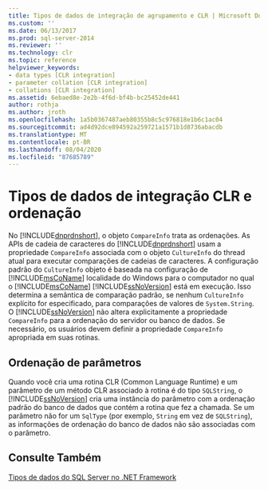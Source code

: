 ```yaml
---
title: Tipos de dados de integração de agrupamento e CLR | Microsoft Docs
ms.custom: ''
ms.date: 06/13/2017
ms.prod: sql-server-2014
ms.reviewer: ''
ms.technology: clr
ms.topic: reference
helpviewer_keywords:
- data types [CLR integration]
- parameter collation [CLR integration]
- collations [CLR integration]
ms.assetid: 6ebaed8e-2e2b-4f6d-bf4b-bc25452de441
author: rothja
ms.author: jroth
ms.openlocfilehash: 1a5b0367487aeb80355b8c5c976818e1b6c1ac04
ms.sourcegitcommit: ad4d92dce894592a259721a1571b1d8736abacdb
ms.translationtype: MT
ms.contentlocale: pt-BR
ms.lasthandoff: 08/04/2020
ms.locfileid: "87685789"
---
```

# <a name="collation-and-clr-integration-data-types"></a>Tipos de dados de integração CLR e ordenação
  No [!INCLUDE[dnprdnshort](../../includes/dnprdnshort-md.md)], o objeto `CompareInfo` trata as ordenações. As APIs de cadeia de caracteres do [!INCLUDE[dnprdnshort](../../includes/dnprdnshort-md.md)] usam a propriedade `CompareInfo` associada com o objeto `CultureInfo` do thread atual para executar comparações de cadeias de caracteres. A configuração padrão do `CultureInfo` objeto é baseada na configuração de [!INCLUDE[msCoName](../../includes/msconame-md.md)] localidade do Windows para o computador no qual o [!INCLUDE[msCoName](../../includes/msconame-md.md)] [!INCLUDE[ssNoVersion](../../includes/ssnoversion-md.md)] está em execução. Isso determina a semântica de comparação padrão, se nenhum `CultureInfo` explícito for especificado, para comparações de valores de `System.String`. O [!INCLUDE[ssNoVersion](../../includes/ssnoversion-md.md)] não altera explicitamente a propriedade `CompareInfo` para a ordenação do servidor ou banco de dados. Se necessário, os usuários devem definir a propriedade `CompareInfo` apropriada em suas rotinas.  
  
## <a name="parameter-collation"></a>Ordenação de parâmetros  
 Quando você cria uma rotina CLR (Common Language Runtime) e um parâmetro de um método CLR associado à rotina é do tipo `SQLString`, o [!INCLUDE[ssNoVersion](../../includes/ssnoversion-md.md)] cria uma instância do parâmetro com a ordenação padrão do banco de dados que contém a rotina que fez a chamada. Se um parâmetro não for um `SqlType` (por exemplo, `String` em vez de `SQLString`), as informações de ordenação do banco de dados não são associadas com o parâmetro.  
  
## <a name="see-also"></a>Consulte Também  
 [Tipos de dados do SQL Server no .NET Framework](sql-server-data-types-in-the-net-framework.md)  
  
  
